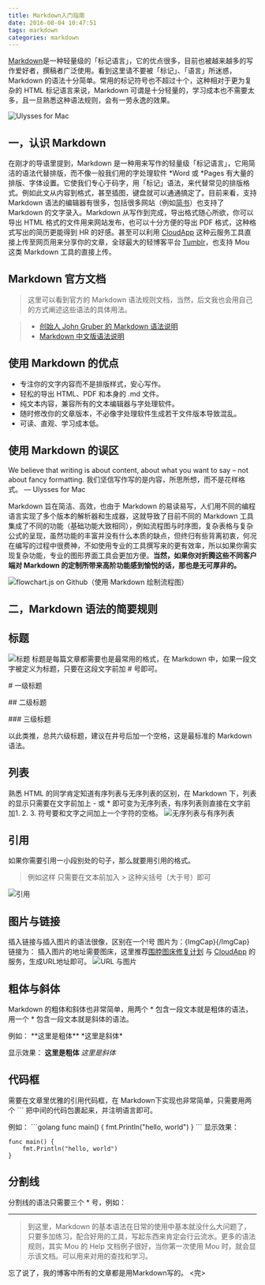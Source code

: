 ```yaml
---
title: Markdown入门指南
date: 2016-08-04 10:47:51
tags: markdown
categories: markdown
---
```

[Markdown](http://zh.wikipedia.org/wiki/Markdown)是一种轻量级的「标记语言」，它的优点很多，目前也被越来越多的写作爱好者，撰稿者广泛使用。<!-- more -->看到这里请不要被「标记」、「语言」所迷惑，Markdown 的语法十分简单。常用的标记符号也不超过十个，这种相对于更为复杂的 HTML 标记语言来说，Markdown 可谓是十分轻量的，学习成本也不需要太多，且一旦熟悉这种语法规则，会有一劳永逸的效果。

![Ulysses for Mac](http://ww3.sinaimg.cn/large/6aee7dbbjw1eqft66xcg3j21kw12mdub.jpg)

## 一，认识 Markdown
在刚才的导语里提到，Markdown 是一种用来写作的轻量级「标记语言」，它用简洁的语法代替排版，而不像一般我们用的字处理软件 *Word 或 *Pages 有大量的排版、字体设置。它使我们专心于码字，用「标记」语法，来代替常见的排版格式。例如此文从内容到格式，甚至插图，键盘就可以通通搞定了。目前来看，支持 Markdown 语法的编辑器有很多，包括很多网站（例如[简书](http://jianshu.io/)）也支持了 Markdown 的文字录入。Markdown 从写作到完成，导出格式随心所欲，你可以导出 HTML 格式的文件用来网站发布，也可以十分方便的导出 PDF 格式，这种格式写出的简历更能得到 HR 的好感。甚至可以利用 [CloudApp](http://www.getcloudapp.com/) 这种云服务工具直接上传至网页用来分享你的文章，全球最大的轻博客平台 [Tumblr](http://te1ee.tumblr.com/)，也支持 Mou 这类 Markdown 工具的直接上传。

## Markdown 官方文档

> 这里可以看到官方的 Markdown 语法规则文档，当然，后文我也会用自己的方式阐述这些语法的具体用法。

> * [创始人 John Gruber 的 Markdown 语法说明](http://daringfireball.net/projects/markdown/syntax)
> * [Markdown 中文版语法说明](http://wowubuntu.com/markdown/\#list)

## 使用 Markdown 的优点

* 专注你的文字内容而不是排版样式，安心写作。
* 轻松的导出 HTML、PDF 和本身的 .md 文件。
* 纯文本内容，兼容所有的文本编辑器与字处理软件。
* 随时修改你的文章版本，不必像字处理软件生成若干文件版本导致混乱。
* 可读、直观、学习成本低。

## 使用 Markdown 的误区

We believe that writing is about content, about what you want to say – not about fancy formatting.
我们坚信写作写的是内容，所思所想，而不是花样格式。
— Ulysses for Mac

Markdown 旨在简洁、高效，也由于 Markdown 的易读易写，人们用不同的编程语言实现了多个版本的解析器和生成器，这就导致了目前不同的 Markdown 工具集成了不同的功能（基础功能大致相同），例如流程图与时序图，复杂表格与复杂公式的呈现，虽然功能的丰富并没有什么本质的缺点，但终归有些背离初衷，何况在编写的过程中很费神，不如使用专业的工具撰写来的更有效率，所以如果你需实现复杂功能，专业的图形界面工具会更加方便。**当然，如果你对折腾这些不同客户端对 Markdown 的定制所带来高阶功能感到愉悦的话，那也是无可厚非的。**

![flowchart.js on Github（使用 Markdown 绘制流程图）](http://ww2.sinaimg.cn/large/6aee7dbbgw1eq320claw3j21kw0kjdpc.jpg)


## 二，Markdown 语法的简要规则

## 标题
![标题](http://ww1.sinaimg.cn/large/6aee7dbbgw1effeaclhiyj20eh09cwez.jpg)
标题是每篇文章都需要也是最常用的格式，在 Markdown 中，如果一段文字被定义为标题，只要在这段文字前加 \# 号即可。

\# 一级标题

\#\# 二级标题

\#\#\# 三级标题

以此类推，总共六级标题，建议在井号后加一个空格，这是最标准的 Markdown 语法。

## 列表

熟悉 HTML 的同学肯定知道有序列表与无序列表的区别，在 Markdown 下，列表的显示只需要在文字前加上 - 或 * 即可变为无序列表，有序列表则直接在文字前加1. 2. 3. 符号要和文字之间加上一个字符的空格。
![无序列表与有序列表](http://ww4.sinaimg.cn/large/6aee7dbbgw1effew5aftij20d80bz3yw.jpg)

## 引用

如果你需要引用一小段别处的句子，那么就要用引用的格式。
> 例如这样
只需要在文本前加入 > 这种尖括号（大于号）即可

![引用](http://ww3.sinaimg.cn/large/6aee7dbbgw1effezhonxlj20e009c3yu.jpg)

## 图片与链接

插入链接与插入图片的语法很像，区别在一个!号
图片为：![](){ImgCap}{/ImgCap}
链接为：[]()
插入图片的地址需要图床，这里推荐[围脖图床修复计划](http://weibotuchuang.sinaapp.com/) 与 [CloudApp](http://www.getcloudapp.com/) 的服务，生成URL地址即可。
![URL 与图片](http://ww2.sinaimg.cn/large/6aee7dbbgw1efffa67voyj20ix0ctq3n.jpg)

## 粗体与斜体

Markdown 的粗体和斜体也非常简单，用两个 \* 包含一段文本就是粗体的语法，用一个 \* 包含一段文本就是斜体的语法。

例如：
\*\*这里是粗体\*\*  \*这里是斜体\*

显示效果：
**这里是粗体**  *这里是斜体*

## 代码框

需要在文章里优雅的引用代码框，在 Markdown下实现也非常简单，只需要用两个 \`\`\` 把中间的代码包裹起来，并注明语言即可。

例如：
\`\`\`golang
func main() {
	fmt.Println("hello, world")
}
\`\`\`
显示效果：
```golang
func main() {
	fmt.Println("hello, world")
}
```

## 分割线

分割线的语法只需要三个 \* 号，例如：
***

> 到这里，Markdown 的基本语法在日常的使用中基本就没什么大问题了，只要多加练习，配合好用的工具，写起东西来肯定会行云流水。更多的语法规则，其实 Mou 的 Help 文档例子很好，当你第一次使用 Mou 时，就会显示该文档。可以用来对用的查找和学习。

忘了说了，我的博客中所有的文章都是用Markdown写的。
<完>
